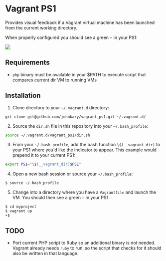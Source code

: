 # Vagrant PS1

Provides visual feedback if a Vagrant virtual machine has been launched from
the current working directory.

When properly configured you should see a green ‣ in your PS1:

![](http://img16.imageshack.us/img16/6660/vagrantps1.png)

## Requirements

* `php` binary must be available in your $PATH to execute script that
  compares current dir VM to running VMs

## Installation

1. Clone directory to your `~/.vagrant.d` directory:
```
git clone git@github.com/johnkary/vagrant_ps1.git ~/.vagrant.d/
```

2. Source the `dir.sh` file in this repository into your `~/.bash_profile`:
```bash
source ~/.vagrant.d/vagrant_ps1/dir.sh
```

3. From your `~/.bash_profile`, add the bash function `\$(__vagrant_dir)` to
  your PS1 where you'd like the indicator to appear. This example would prepend
  it to your current PS1:
```bash
export PS1="\$(__vagrant_dir)$PS1"
```

4. Open a new bash session or source your `~/.bash_profile`:
```
$ source ~/.bash_profile
```

5. Change into a directory where you have a `Vagrantfile` and launch the
   VM. You should then see a green ‣ in your PS1.
```
$ cd myproject
$ vagrant up
‣$
```

## TODO

* Port current PHP script to Ruby so an additional binary is not needed.
  Vagrant already needs `ruby` to run, so the script that checks for it
  should also be written in that language.
